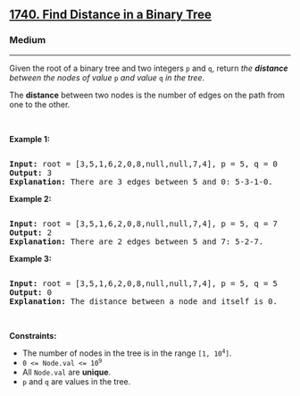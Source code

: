 <h2><a href="https://leetcode.com/problems/find-distance-in-a-binary-tree">1740. Find Distance in a Binary Tree</a></h2><h3>Medium</h3><hr><p>Given the root of a binary tree and two integers <code>p</code> and <code>q</code>, return <em>the <strong>distance</strong> between the nodes of value </em><code>p</code><em> and value </em><code>q</code><em> in the tree</em>.</p>

<p>The <strong>distance</strong> between two nodes is the number of edges on the path from one to the other.</p>

<p>&nbsp;</p>
<p><strong class="example">Example 1:</strong></p>
<img alt="" src="https://assets.leetcode.com/uploads/2018/12/14/binarytree.png" />
<pre>
<strong>Input:</strong> root = [3,5,1,6,2,0,8,null,null,7,4], p = 5, q = 0
<strong>Output:</strong> 3
<strong>Explanation:</strong> There are 3 edges between 5 and 0: 5-3-1-0.</pre>

<p><strong class="example">Example 2:</strong></p>
<img alt="" src="https://assets.leetcode.com/uploads/2018/12/14/binarytree.png" />
<pre>
<strong>Input:</strong> root = [3,5,1,6,2,0,8,null,null,7,4], p = 5, q = 7
<strong>Output:</strong> 2
<strong>Explanation:</strong> There are 2 edges between 5 and 7: 5-2-7.</pre>

<p><strong class="example">Example 3:</strong></p>
<img alt="" src="https://assets.leetcode.com/uploads/2018/12/14/binarytree.png" />
<pre>
<strong>Input:</strong> root = [3,5,1,6,2,0,8,null,null,7,4], p = 5, q = 5
<strong>Output:</strong> 0
<strong>Explanation:</strong> The distance between a node and itself is 0.</pre>

<p>&nbsp;</p>
<p><strong>Constraints:</strong></p>

<ul>
	<li>The number of nodes in the tree is in the range <code>[1, 10<sup>4</sup>]</code>.</li>
	<li><code>0 &lt;= Node.val &lt;= 10<sup>9</sup></code></li>
	<li>All <code>Node.val</code> are <strong>unique</strong>.</li>
	<li><code>p</code> and <code>q</code> are values in the tree.</li>
</ul>
